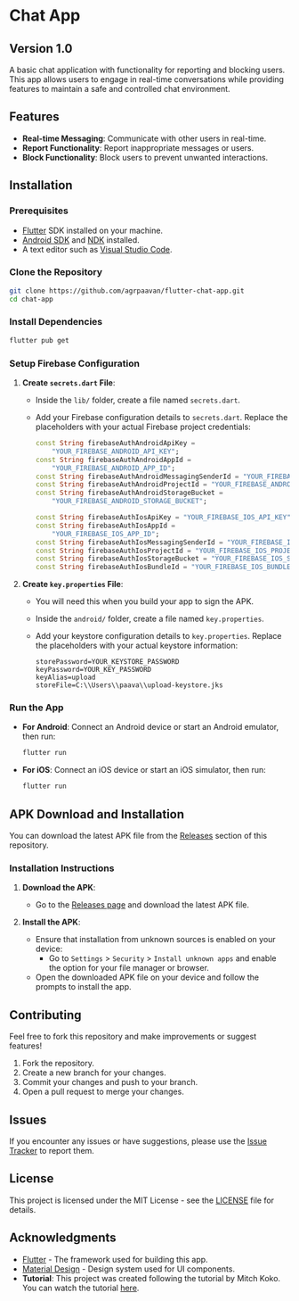# Chat App

## Version 1.0

A basic chat application with functionality for reporting and blocking users. This app allows users to engage in real-time conversations while providing features to maintain a safe and controlled chat environment.

## Features

- **Real-time Messaging**: Communicate with other users in real-time.
- **Report Functionality**: Report inappropriate messages or users.
- **Block Functionality**: Block users to prevent unwanted interactions.

## Installation

### Prerequisites

- [Flutter](https://flutter.dev/docs/get-started/install) SDK installed on your machine.
- [Android SDK](https://developer.android.com/studio) and [NDK](https://developer.android.com/ndk) installed.
- A text editor such as [Visual Studio Code](https://code.visualstudio.com/).

### Clone the Repository

```sh
git clone https://github.com/agrpaavan/flutter-chat-app.git
cd chat-app
```

### Install Dependencies

```sh
flutter pub get
```

### Setup Firebase Configuration

1. **Create `secrets.dart` File**:
   - Inside the `lib/` folder, create a file named `secrets.dart`.
   - Add your Firebase configuration details to `secrets.dart`. Replace the placeholders with your actual Firebase project credentials:

     ```dart
     const String firebaseAuthAndroidApiKey =
         "YOUR_FIREBASE_ANDROID_API_KEY";
     const String firebaseAuthAndroidAppId =
         "YOUR_FIREBASE_ANDROID_APP_ID";
     const String firebaseAuthAndroidMessagingSenderId = "YOUR_FIREBASE_ANDROID_MESSAGING_SENDER_ID";
     const String firebaseAuthAndroidProjectId = "YOUR_FIREBASE_ANDROID_PROJECT_ID";
     const String firebaseAuthAndroidStorageBucket =
         "YOUR_FIREBASE_ANDROID_STORAGE_BUCKET";

     const String firebaseAuthIosApiKey = "YOUR_FIREBASE_IOS_API_KEY";
     const String firebaseAuthIosAppId =
         "YOUR_FIREBASE_IOS_APP_ID";
     const String firebaseAuthIosMessagingSenderId = "YOUR_FIREBASE_IOS_MESSAGING_SENDER_ID";
     const String firebaseAuthIosProjectId = "YOUR_FIREBASE_IOS_PROJECT_ID";
     const String firebaseAuthIosStorageBucket = "YOUR_FIREBASE_IOS_STORAGE_BUCKET";
     const String firebaseAuthIosBundleId = "YOUR_FIREBASE_IOS_BUNDLE_ID";
     ```

1. **Create `key.properties` File**:
   - You will need this when you build your app to sign the APK.
   - Inside the `android/` folder, create a file named `key.properties`.
   - Add your keystore configuration details to `key.properties`. Replace the placeholders with your actual keystore information:

     ```properties
     storePassword=YOUR_KEYSTORE_PASSWORD
     keyPassword=YOUR_KEY_PASSWORD
     keyAlias=upload
     storeFile=C:\\Users\\paava\\upload-keystore.jks
     ```

### Run the App

- **For Android**: Connect an Android device or start an Android emulator, then run:

  ```sh
  flutter run
  ```

- **For iOS**: Connect an iOS device or start an iOS simulator, then run:

  ```sh
  flutter run
  ```

## APK Download and Installation

You can download the latest APK file from the [Releases](https://github.com/agrpaavan/flutter-chat-app/releases) section of this repository.

### Installation Instructions

1. **Download the APK**:
   - Go to the [Releases page](https://github.com/agrpaavan/flutter-chat-app/releases) and download the latest APK file.

2. **Install the APK**:
   - Ensure that installation from unknown sources is enabled on your device:
     - Go to `Settings` > `Security` > `Install unknown apps` and enable the option for your file manager or browser.
   - Open the downloaded APK file on your device and follow the prompts to install the app.

## Contributing

Feel free to fork this repository and make improvements or suggest features!

1. Fork the repository.
2. Create a new branch for your changes.
3. Commit your changes and push to your branch.
4. Open a pull request to merge your changes.

## Issues

If you encounter any issues or have suggestions, please use the [Issue Tracker](https://github.com/agrpaavan/flutter-chat-app/issues) to report them.

## License

This project is licensed under the MIT License - see the [LICENSE](https://github.com/AgrPaavan/flutter-chat-app/blob/main/LICENSE) file for details.

## Acknowledgments

- [Flutter](https://flutter.dev/) - The framework used for building this app.
- [Material Design](https://material.io/design) - Design system used for UI components.
- **Tutorial**: This project was created following the tutorial by Mitch Koko. You can watch the tutorial [here](https://www.youtube.com/watch?v=TclK5gNM_PM).
